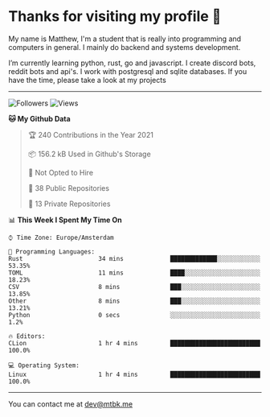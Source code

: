 # Thanks for visiting my profile 👋
My name is Matthew, I'm a student that is really into programming and computers in general. I mainly do backend and systems development.


I’m currently learning python, rust, go and javascript. I create discord bots, reddit bots and api's. I work with postgresql and sqlite databases. If you have the time, please take a look at my projects

---
![Followers](https://img.shields.io/github/followers/DankDumpster?style=social)
![Views](https://komarev.com/ghpvc/?username=DankDumpster&style=flat-square&color=green)
<!--START_SECTION:waka-->
**🐱 My Github Data** 

> 🏆 240 Contributions in the Year 2021
 > 
> 📦 156.2 kB Used in Github's Storage 
 > 
> 🚫 Not Opted to Hire
 > 
> 📜 38 Public Repositories 
 > 
> 🔑 13 Private Repositories  
 > 
📊 **This Week I Spent My Time On** 

```text
⌚︎ Time Zone: Europe/Amsterdam

💬 Programming Languages: 
Rust                     34 mins             █████████████░░░░░░░░░░░░   53.35% 
TOML                     11 mins             ████░░░░░░░░░░░░░░░░░░░░░   18.23% 
CSV                      8 mins              ███░░░░░░░░░░░░░░░░░░░░░░   13.85% 
Other                    8 mins              ███░░░░░░░░░░░░░░░░░░░░░░   13.21% 
Python                   0 secs              ░░░░░░░░░░░░░░░░░░░░░░░░░   1.2%

🔥 Editors: 
CLion                    1 hr 4 mins         █████████████████████████   100.0%

💻 Operating System: 
Linux                    1 hr 4 mins         █████████████████████████   100.0%

```


<!--END_SECTION:waka-->
-------

You can contact me at dev@mtbk.me
